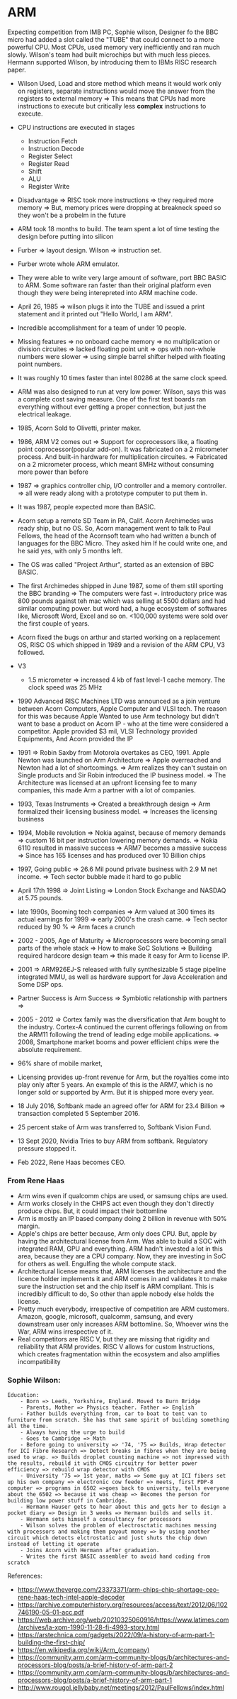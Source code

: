 # ARM

Expecting competition from IMB PC, Sophie wilson, Designer fo the BBC micro had added a slot called the "TUBE" that could connect to a more powerful CPU. Most CPUs, used memory very inefficiently and ran much slowly. Wilson's team had built microchips but with much less pieces.
Hermann supported Wilson, by introducing them to  IBMs RISC research paper.

- Wilson Used, Load and store method which means it would work only on registers, separate instructions would move the answer from the registers to external memory => This means that CPUs had more instructions to execute but critically less __complex__ instructions to execute.
- CPU instructions are executed in stages
  - Instruction Fetch
  - Instruction Decode
  - Register Select
  - Register Read
  - Shift
  - ALU
  - Register Write

- Disadvantage => RISC took more instructions => they required more memory => But, memory prices were dropping at breakneck speed so they won't be a probelm in the future
- ARM took 18 months to build. The team spent a lot of time testing the design before putting into silicon
- Furber => layout design. Wilson => instruction set.
- Furber wrote whole ARM emulator.
- They were able to write very large amount of software, port BBC BASIC to ARM. Some software ran faster than their original platform even though they were being interepreted into ARM machine code.
- April 26, 1985 => wilson plugs it into the TUBE and issued a print statement and it printed out "Hello World, I am ARM".
- Incredible accomplishment for a team of under 10 people.
- Missing features => no onboard cache memory => no multiplication or division circuites => lacked floating point unit => ops with non-whole numbers were slower => using simple barrel shifter helped with floating point numbers.
- It was roughly 10 times faster than intel 80286 at the same clock speed.
- ARM was also designed to run at very low power. Wilson, says this was a complete cost saving measure. One of the first test boards ran everything without ever getting a proper connection, but just the electrical leakage.
- 1985, Acorn Sold to Olivetti, printer maker.
- 1986, ARM V2 comes out => Support for coprocessors like, a floating point coprocessor(popular add-on). It was fabricated on a 2 micrometer process. And built-in hardware for multiplication circuites. => Fabricated on a 2 micrometer process, which meant 8MHz without consuming more power than before
- 1987 => graphics controller chip, I/O controller and a memory controller. => all were ready along with a prototype computer to put them in.
- It was 1987, people expected more than BASIC.
- Acorn setup a remote SD Team in PA, Calif. Acorn Archimedes was ready ship, but no OS. So, Acorn management went to talk to Paul Fellows, the head of the Acornsoft team who had written a bunch of languages for the BBC Micro. They asked him If he could write one, and he said yes, with only 5 months left.
- The OS was called "Project Arthur", started as an extension of BBC BASIC.
- The first Archimedes shipped in June 1987, some of them still sporting the BBC branding => The computers were fast =. introductory price was 800 pounds against teh mac which was selling at 5500 dollars and had similar computing power. but word had, a huge ecosystem of softwares like, Microsoft Word, Excel and so on. <100,000 systems were sold over the first couple of years.
- Acorn fixed the bugs on arthur and started working on a replacement OS, RISC OS which shipped in 1989 and a revision of the ARM CPU, V3 followed. 
- V3
  - 1.5 micrometer => increased 4 kb of fast level-1 cache memory. The clock speed was 25 MHz
- 1990 Advanced RISC Machines LTD was announced as a join venture between Acorn Computers, Apple Computer and VLSI tech. The reason for this was because Apple Wanted to use Arm technology but didn't want to base a product on Acorn IP - who at the time were considered a competitor. Apple provided $3 mil, VLSI Technology provided Equipments, And Acorn provided the IP
- 1991 => Robin Saxby from Motorola overtakes as CEO, 1991. Apple Newton was launched on Arm Architecture => Apple overreached and Newton had a lot of shortcomings. => Arm realizes they can't sustain on Single products and Sir Robin introduced the IP business model. => The Architecture was licensed at an upfront licensing fee to many companies, this made Arm a partner with a lot of companies. 
- 1993, Texas Instruments => Created a breakthrough design => Arm formalized their licensing business model. => Increases the licensing business
- 1994, Mobile revolution => Nokia against, because of memory demands => custom 16 bit per instruction lowering memory demands. => Nokia 6110 resulted in massive success => ARM7 becomes a massive success => Since has 165 licenses and has produced over 10 Billion chips
- 1997, Going public => 26.6 Mil pound private business with 2.9 M net income. => Tech sector bubble made it hard to go public
- April 17th 1998 => Joint Listing => London Stock Exchange and NASDAQ at 5.75 pounds.
- late 1990s, Booming tech companies => Arm valued at 300 times its actual earnings for 1999 => early 2000's the crash came. => Tech sector reduced by 90 % => Arm faces a crunch
- 2002 - 2005, Age of Maturity => Microprocessors were becoming small parts of the whole stack => How to make SoC Solutions => Building required hardcore design team => this made it easy for Arm to license IP.
- 2001 => ARM926EJ-S released with fully synthesizable 5 stage pipeline integrated MMU, as well as hardware support for Java Acceleration and Some DSP ops.
- Partner Success is Arm Success => Symbiotic relationship with partners => 
- 2005 - 2012 => Cortex family was the diversification that Arm bought to the industry. Cortex-A continued the current offerings following on from the ARM11 following the trend of leading edge mobile applications. => 2008, Smartphone market booms and power efficient chips were the absolute requirement.
- 96% share of mobile market,
- Licensing provides up-front revenue for Arm, but the royalties come into play only after 5 years. An example of this is the ARM7, which is no longer sold or supported by Arm. But it is shipped more every year.
- 18 July 2016, Softbank made an agreed offer for ARM for 23.4 Billion => transaction completed 5 September 2016.
- 25 percent stake of Arm was transferred to, Softbank Vision Fund.
- 13 Sept 2020, Nvidia Tries to buy ARM from softbank. Regulatory pressure stopped it.
- Feb 2022, Rene Haas becomes CEO.

### From Rene Haas 
- Arm wins even if qualcomm chips are used, or samsung chips are used.
- Arm works closely in the CHIPS act even though they don't directly produce chips. But, it could impact their bottomline
- Arm is mostly an IP based company doing 2 billion in revenue with 50% margin.
- Apple's chips are better because, Arm only does CPU. But, apple by having the architectural license from Arm. Was able to build a SOC with integrated RAM, GPU and everything. ARM hadn't invested a lot in this area, because they are a CPU company. Now, they are investing in SoC for others as well. Engulfing the whole compute stack.
- Architectural license means that, ARM licenses the architecture and the licence holder implements it and ARM comes in and validates it to make sure the instruction set and the chip itself is ARM compliant. This is incredibly difficult to do, So other than apple nobody else holds the license.
- Pretty much everybody, irrespective of competition are ARM customers. Amazon, google, microsoft, qualcomm, samsung, and every downstream user only increases ARM bottomline. So, Whoever wins the War, ARM wins irrespective of it.  
- Real competitors are RISC V, but they are missing that rigidity and reliability that ARM provides. RISC V allows for custom Instructions, which creates fragmentation within the ecosystem and also amplifies incompatibility

### Sophie Wilson:

    Education:
        - Born => Leeds, Yorkshire, England. Moved to Burn Bridge
        - Parents, Mother => Physics teacher. Father => English
        - Father builds everything from, car to boat to tent van to furniture from scratch. She has that same spirit of building something all the time.
        - Always having the urge to build
        - Goes to Cambridge => Math
        - Before going to university => '74, '75 => Builds, Wrap detector for ICI Fibre Research => Detect breaks in fibres when they are being used to wrap. => Builds droplet counting machine => not impressed with the results, rebuild it with CMOS circuitry for better power efficiency => rebuild wrap detector with CMOS
        - University '75 => 1st year, maths => Some guy at ICI fibers set up his own company => electronic cow feeder => meets, first PDP-8 computer => programs in 6502 =>goes back to university, tells everyone about the 6502 => because it was cheap => Becomes the person for building low power stuff in Cambridge.
        - Hermann Hauser gets to hear about this and gets her to design a pocket diary => Design in 3 weeks => Hermann builds and sells it.
        - Hermann sets himself a consultancy for processors
        - Wilson solves the problem of electrosctatic machines messing with processors and making them payout money => by using another circuit which detects elctrostatic and just shuts the chip down instead of letting it operate
        - Joins Acorn with Hermann after graduation.
        - Writes the first BASIC assembler to avoid hand coding from scratch

References:

- https://www.theverge.com/23373371/arm-chips-chip-shortage-ceo-rene-haas-tech-intel-apple-decoder
- https://archive.computerhistory.org/resources/access/text/2012/06/102746190-05-01-acc.pdf
- https://web.archive.org/web/20210325060916/https://www.latimes.com/archives/la-xpm-1990-11-28-fi-4993-story.html
- https://arstechnica.com/gadgets/2022/09/a-history-of-arm-part-1-building-the-first-chip/
- https://en.wikipedia.org/wiki/Arm_(company)
- https://community.arm.com/arm-community-blogs/b/architectures-and-processors-blog/posts/a-brief-history-of-arm-part-2
- https://community.arm.com/arm-community-blogs/b/architectures-and-processors-blog/posts/a-brief-history-of-arm-part-1
- http://www.rougol.jellybaby.net/meetings/2012/PaulFellows/index.html